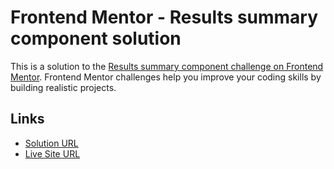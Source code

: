 # Frontend Mentor - Results summary component solution

This is a solution to the [Results summary component challenge on Frontend Mentor](https://www.frontendmentor.io/challenges/results-summary-component-CE_K6s0maV). Frontend Mentor challenges help you improve your coding skills by building realistic projects.

## Links

- [Solution URL](https://github.com/ranmerc/frontendmentor-solutions/tree/main/results-summary-component)
- [Live Site URL](https://ranmerc.github.io/frontendmentor-solutions/result-summary-component/)
